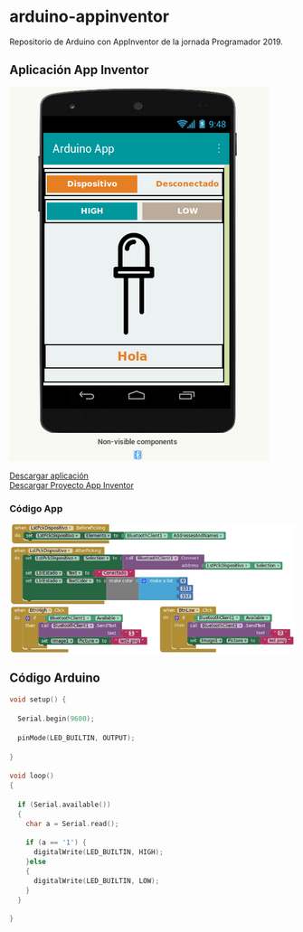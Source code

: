 # arduino-appinventor
Repositorio de Arduino con AppInventor de la jornada Programador 2019.

## Aplicación App Inventor
![app](img/appfinal.png)

<a href="Presentacion.apk" download>Descargar aplicación</a><br>
<a href="Presentacion.aia" download>Descargar Proyecto App Inventor</a>
### Código App
![appcodigo](img/codigoApp.png)

## Código Arduino
```cpp
void setup() {
  
  Serial.begin(9600);

  pinMode(LED_BUILTIN, OUTPUT);
  
}

void loop()
{

  if (Serial.available())
  {
    char a = Serial.read();
    
    if (a == '1') {
      digitalWrite(LED_BUILTIN, HIGH);
    }else
    {
      digitalWrite(LED_BUILTIN, LOW);
    }
  }
  
}
```
